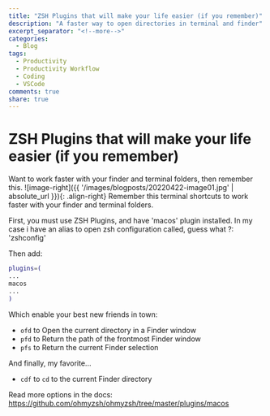 ```yaml
---
title: "ZSH Plugins that will make your life easier (if you remember)"
description: "A faster way to open directories in terminal and finder"
excerpt_separator: "<!--more-->"
categories:
  - Blog
tags:
  - Productivity
  - Productivity Workflow
  - Coding
  - VSCode
comments: true
share: true
---
```



# ZSH Plugins that will make your life easier (if you remember)
Want to work faster with your finder and terminal folders, then remember this.
![image-right]({{ '/images/blogposts/20220422-image01.jpg' | absolute_url }}){: .align-right} Remember this terminal shortcuts to work faster with your finder and terminal folders.
<!--more-->

First, you must use ZSH Plugins, and have 'macos' plugin installed.
In my case i have an alias to open zsh configuration called, guess what ?: 'zshconfig'

Then add:
```bash 
plugins=(
...
macos
...
)
```

Which enable your best new friends in town:

- `ofd`
to Open the current directory in a Finder window
- `pfd`
to Return the path of the frontmost Finder window
- `pfs`
to Return the current Finder selection


And finally, my favorite... 
- `cdf`
to `cd` to the current Finder directory


Read more options in the docs:
https://github.com/ohmyzsh/ohmyzsh/tree/master/plugins/macos